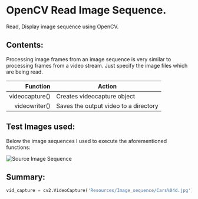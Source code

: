 # OpenCV Read Image Sequence.
Read, Display image sequence using OpenCV.
## Contents:

Processing image frames from an image sequence is very similar to processing frames from a video stream. Just specify the image files which are being read. 

| Function     |Action                                     |
|-------------:|-------------------------------------------|
|videocapture()|   Creates videocapture object             |
|videowriter() | Saves the output video to a directory     |

## Test Images used: 
Below the image sequences I used to execute the aforementioned functions:

![Source Image Sequence](https://learnopencv.com/wp-content/uploads/2021/05/image.gif)


## Summary:

```python
vid_capture = cv2.VideoCapture('Resources/Image_sequence/Cars%04d.jpg')
```
